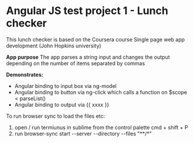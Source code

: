 # Angular JS test project 1 - Lunch checker

This lunch checker is based on the Coursera course Single page web app development (John Hopkins university)


**App purpose**
The app parses a string input and changes the output depending on the number of items separated by commas

**Demonstrates:**
- Angular binding to input box via ng-model
- Angular binding to button via ng-click which calls a function on $scope < parseList()
- Angular binding to output via {{ xxxx }}



To run browser sync to load the files etc:

1. open / run termiunus in sublime from the control palette cmd + shift + P
2. run browser-sync start --server --directory --files "**/*"   